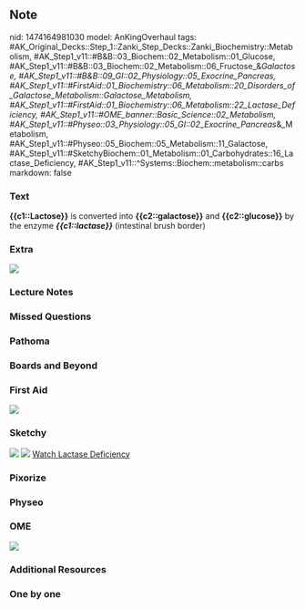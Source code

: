 ## Note
nid: 1474164981030
model: AnKingOverhaul
tags: #AK_Original_Decks::Step_1::Zanki_Step_Decks::Zanki_Biochemistry::Metabolism, #AK_Step1_v11::#B&B::03_Biochem::02_Metabolism::01_Glucose, #AK_Step1_v11::#B&B::03_Biochem::02_Metabolism::06_Fructose_&_Galactose, #AK_Step1_v11::#B&B::09_GI::02_Physiology::05_Exocrine_Pancreas, #AK_Step1_v11::#FirstAid::01_Biochemistry::06_Metabolism::20_Disorders_of_Galactose_Metabolism::Galactose_Metabolism, #AK_Step1_v11::#FirstAid::01_Biochemistry::06_Metabolism::22_Lactase_Deficiency, #AK_Step1_v11::#OME_banner::Basic_Science::02_Metabolism, #AK_Step1_v11::#Physeo::03_Physiology::05_GI::02_Exocrine_Pancreas_&_Metabolism, #AK_Step1_v11::#Physeo::05_Biochem::05_Metabolism::11_Galactose, #AK_Step1_v11::#SketchyBiochem::01_Metabolism::01_Carbohydrates::16_Lactase_Deficiency, #AK_Step1_v11::^Systems::Biochem::metabolism::carbs
markdown: false

### Text
<div>
  <div>
    <b>{{c1::Lactose}}</b> is converted into
    <b>{{c2::galactose}}</b> and <b>{{c2::glucose}}</b> by the
    enzyme <i><b>{{c1::lactase}}</b></i> (intestinal brush border)
  </div>
</div>

### Extra
<img src="paste-69947837383236.jpg">

### Lecture Notes


### Missed Questions


### Pathoma


### Boards and Beyond


### First Aid
<img src="tmplHTVF1.png">

### Sketchy
<img src="Screen%20Shot%202021-01-07%20at%2015.09.11.jpg">
<img src="Screen%20Shot%202021-01-07%20at%2015.09.25.jpg"> <a href=
"https://dashboard.sketchy.com/study/medical/courses/medical-biochemistry/units/medical-biochemistry-metabolism/videos/medical-biochemistry-metabolism-carbohydrates-lactase-deficiency?utm_source=anki&utm_medium=partnership&utm_campaign=february_update&utm_content=medical">
Watch Lactase Deficiency</a>

### Pixorize


### Physeo


### OME
<div class="ome-widget">
  <a href=
  "https://onlinemeded.org/spa/metabolism?ref=anki"><img src=
  "_OME_AnkiFlashcards_Topic_3.png"></a>
</div>

### Additional Resources


### One by one

